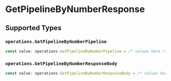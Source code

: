 # GetPipelineByNumberResponse


## Supported Types

### `operations.GetPipelineByNumberPipeline`

```typescript
const value: operations.GetPipelineByNumberPipeline = /* values here */
```

### `operations.GetPipelineByNumberResponseBody`

```typescript
const value: operations.GetPipelineByNumberResponseBody = /* values here */
```

